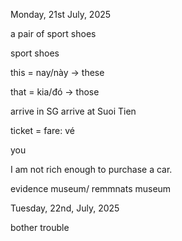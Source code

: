 Monday, 21st July, 2025

a pair of sport shoes

sport shoes

this = nay/này  -> these

that = kia/đó  -> those

arrive in SG 
arrive at Suoi Tien

ticket = fare: vé

you

I am not rich enough to purchase a car.

evidence museum/ remmnats museum

Tuesday, 22nd, July, 2025

bother
trouble
